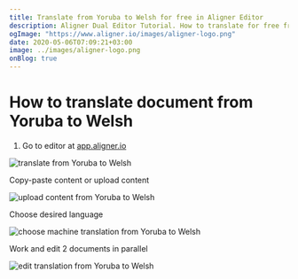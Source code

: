 ```yaml
---
title: Translate from Yoruba to Welsh for free in Aligner Editor
description: Aligner Dual Editor Tutorial. How to translate for free from Yoruba to Welsh. Aligner is multilingual document management platform. 
ogImage: "https://www.aligner.io/images/aligner-logo.png"
date: 2020-05-06T07:09:21+03:00
image: ../images/aligner-logo.png
onBlog: true
---
```


# How to translate document from Yoruba to Welsh

1. Go to editor at [app.aligner.io](https://app.aligner.io "Aligner App web page")

![translate from Yoruba to Welsh](../aligner-blank-editor.png "translate from Yoruba to Welsh")

Copy-paste content or upload content

![upload content from Yoruba to Welsh](../aligner-uploaded-document.png "upload content from Yoruba to Welsh")

Choose desired language

![choose machine translation from Yoruba to Welsh](../aligner-language-dropdown.png "choose machine translation from Yoruba to Welsh")

Work and edit 2 documents in parallel

![edit translation from Yoruba to Welsh](../aligner-double-sitded-editor.png "edit translation from Yoruba to Welsh")

